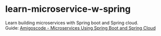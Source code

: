 # learn-microservice-w-spring
Learn building microservices with Spring boot and Spring cloud.<br>
Guide: [Amigoscode - Microservices Using Spring Boot and Spring Cloud](https://youtu.be/p485kUNpPvE?si=hGl1ZznhoP154gQg)
